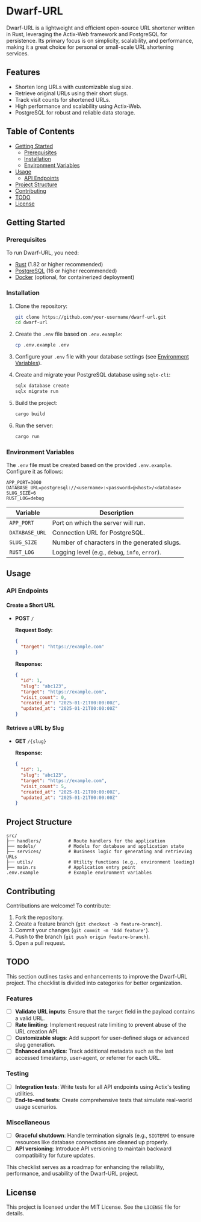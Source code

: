 # Dwarf-URL

Dwarf-URL is a lightweight and efficient open-source URL shortener written in Rust, leveraging the Actix-Web framework and PostgreSQL for persistence. Its primary focus is on simplicity, scalability, and performance, making it a great choice for personal or small-scale URL shortening services.

## Features
- Shorten long URLs with customizable slug size.
- Retrieve original URLs using their short slugs.
- Track visit counts for shortened URLs.
- High performance and scalability using Actix-Web.
- PostgreSQL for robust and reliable data storage.

## Table of Contents
- [Getting Started](#getting-started)
  - [Prerequisites](#prerequisites)
  - [Installation](#installation)
  - [Environment Variables](#environment-variables)
- [Usage](#usage)
  - [API Endpoints](#api-endpoints)
- [Project Structure](#project-structure)
- [Contributing](#contributing)
- [TODO](#todo)
- [License](#license)

## Getting Started

### Prerequisites
To run Dwarf-URL, you need:
- [Rust](https://www.rust-lang.org/) (1.82 or higher recommended)
- [PostgreSQL](https://www.postgresql.org/) (16 or higher recommended)
- [Docker](https://www.docker.com/) (optional, for containerized deployment)

### Installation
1. Clone the repository:
   ```bash
   git clone https://github.com/your-username/dwarf-url.git
   cd dwarf-url
   ```

2. Create the `.env` file based on `.env.example`:
   ```bash
   cp .env.example .env
   ```

3. Configure your `.env` file with your database settings (see [Environment Variables](#environment-variables)).

4. Create and migrate your PostgreSQL database using `sqlx-cli`:
   ```bash
   sqlx database create
   sqlx migrate run
   ```

5. Build the project:
   ```bash
   cargo build
   ```

6. Run the server:
   ```bash
   cargo run
   ```

### Environment Variables
The `.env` file must be created based on the provided `.env.example`. Configure it as follows:

```env
APP_PORT=3000
DATABASE_URL=postgresql://<username>:<password>@<host>/<database>
SLUG_SIZE=6
RUST_LOG=debug
```

| Variable        | Description                                     |
|-----------------|-------------------------------------------------|
| `APP_PORT`      | Port on which the server will run.              |
| `DATABASE_URL`  | Connection URL for PostgreSQL.                 |
| `SLUG_SIZE`     | Number of characters in the generated slugs.    |
| `RUST_LOG`      | Logging level (e.g., `debug`, `info`, `error`). |

## Usage

### API Endpoints

#### Create a Short URL
- **POST** `/`

  **Request Body:**
  ```json
  {
    "target": "https://example.com"
  }
  ```

  **Response:**
  ```json
  {
    "id": 1,
    "slug": "abc123",
    "target": "https://example.com",
    "visit_count": 0,
    "created_at": "2025-01-21T00:00:00Z",
    "updated_at": "2025-01-21T00:00:00Z"
  }
  ```

#### Retrieve a URL by Slug
- **GET** `/{slug}`

  **Response:**
  ```json
  {
    "id": 1,
    "slug": "abc123",
    "target": "https://example.com",
    "visit_count": 5,
    "created_at": "2025-01-21T00:00:00Z",
    "updated_at": "2025-01-21T00:00:00Z"
  }
  ```

## Project Structure

```plaintext
src/
├── handlers/          # Route handlers for the application
├── models/            # Models for database and application state
├── services/          # Business logic for generating and retrieving URLs
├── utils/             # Utility functions (e.g., environment loading)
├── main.rs            # Application entry point
.env.example           # Example environment variables
```

## Contributing
Contributions are welcome! To contribute:
1. Fork the repository.
2. Create a feature branch (`git checkout -b feature-branch`).
3. Commit your changes (`git commit -m 'Add feature'`).
4. Push to the branch (`git push origin feature-branch`).
5. Open a pull request.

## TODO

This section outlines tasks and enhancements to improve the Dwarf-URL project. The checklist is divided into categories for better organization.

### Features
- [ ] **Validate URL inputs**: Ensure that the `target` field in the payload contains a valid URL.
- [ ] **Rate limiting**: Implement request rate limiting to prevent abuse of the URL creation API.
- [ ] **Customizable slugs**: Add support for user-defined slugs or advanced slug generation.
- [ ] **Enhanced analytics**: Track additional metadata such as the last accessed timestamp, user-agent, or referrer for each URL.

### Testing
- [ ] **Integration tests**: Write tests for all API endpoints using Actix's testing utilities.
- [ ] **End-to-end tests**: Create comprehensive tests that simulate real-world usage scenarios.

### Miscellaneous
- [ ] **Graceful shutdown**: Handle termination signals (e.g., `SIGTERM`) to ensure resources like database connections are cleaned up properly.
- [ ] **API versioning**: Introduce API versioning to maintain backward compatibility for future updates.

This checklist serves as a roadmap for enhancing the reliability, performance, and usability of the Dwarf-URL project.

## License
This project is licensed under the MIT License. See the `LICENSE` file for details.
